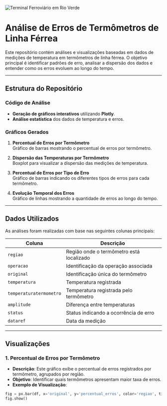 ![Terminal Ferroviário em Rio Verde](https://www.gov.br/transportes/pt-br/assuntos/noticias/2022/08/novo-terminal-ferroviario-em-rio-verde-go-vai-movimentar-3-5-milhoes-de-toneladas-por-ano/terminal_rumo_rioverde.jpeg)

# Análise de Erros de Termômetros de Linha Férrea

Este repositório contém análises e visualizações baseadas em dados de medições de temperatura em termômetros de linha férrea. O objetivo principal é identificar padrões de erro, analisar a dispersão dos dados e entender como os erros evoluem ao longo do tempo.

---

## Estrutura do Repositório

### Código de Análise

- **Geração de gráficos interativos** utilizando **Plotly**.
- **Análise estatística** dos dados de temperatura e erros.

### Gráficos Gerados

1. **Percentual de Erros por Termômetro**  
   Gráfico de barras mostrando o percentual de erros por termômetro.

2. **Dispersão das Temperaturas por Termômetro**  
   Boxplot para visualizar a dispersão das medições de temperatura.

3. **Percentual de Erros por Tipo de Erro**  
   Gráfico de barras indicando os diferentes tipos de erros para cada termômetro.

4. **Evolução Temporal dos Erros**  
   Gráfico de linhas mostrando a quantidade de erros ao longo do tempo.

---

## Dados Utilizados

As análises foram realizadas com base nas seguintes colunas principais:

| Coluna                | Descrição                                             |
|-----------------------|-----------------------------------------------------|
| `regiao`             | Região onde o termômetro está localizado            |
| `operacao`           | Identificação da operação associada                 |
| `original`           | Identificação única do termômetro                   |
| `temperatura`        | Temperatura registrada                              |
| `temperaturatermometro` | Temperatura registrada pelo termômetro             |
| `amplitude`          | Diferença entre temperaturas                        |
| `status`             | Status indicando a ocorrência de erro               |
| `dataref`            | Data da medição                                     |

---

## Visualizações

### 1. Percentual de Erros por Termômetro

- **Descrição**: Este gráfico exibe o percentual de erros registrados por termômetro, agrupados por região.  
- **Objetivo**: Identificar quais termômetros apresentam maior taxa de erros.  
- **Exemplo de Visualização**:

```python
fig = px.bar(df, x='original', y='percentual_erros', color='regiao', title='Percentual de Erros por Termômetro')
fig.show()

